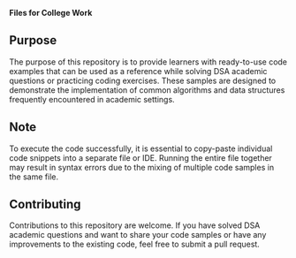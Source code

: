 **Files for College Work**

## Purpose

The purpose of this repository is to provide learners with ready-to-use code examples that can be used as a reference while solving DSA academic questions or practicing coding exercises. These samples are designed to demonstrate the implementation of common algorithms and data structures frequently encountered in academic settings.

## Note

 To execute the code successfully, it is essential to copy-paste individual code snippets into a separate file or IDE. Running the entire file together may result in syntax errors due to the mixing of multiple code samples in the same file.

## Contributing

Contributions to this repository are welcome. If you have solved DSA academic questions and want to share your code samples or have any improvements to the existing code, feel free to submit a pull request.
